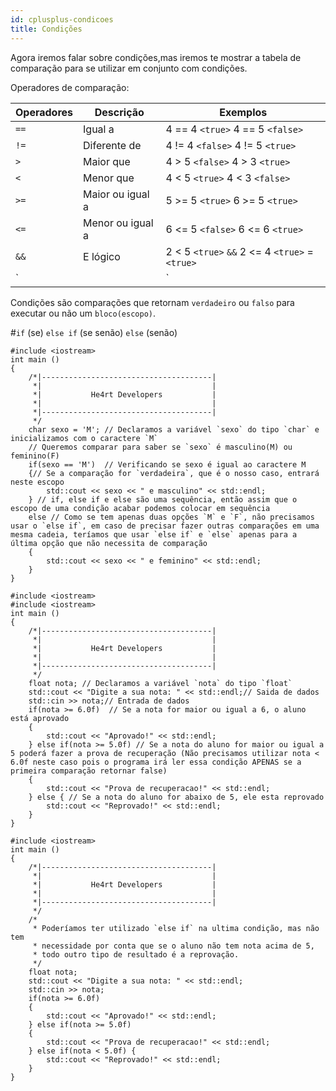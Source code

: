 ```yaml
---
id: cplusplus-condicoes
title: Condições
---
```


Agora iremos falar sobre condições,mas iremos te mostrar a tabela de comparação para se utilizar em conjunto com condições.

Operadores de comparação:

| Operadores | Descrição        | Exemplos                                        |
| ---------- | ---------------- | ----------------------------------------------- |
| `==`       | Igual a          | 4 == 4 `<true>` 4 == 5 `<false>`                |
| `!=`       | Diferente de     | 4 != 4 `<false>` 4 != 5 `<true>`                |
| `>`        | Maior que        | 4 > 5 `<false>` 4 > 3 `<true>`                  |
| `<`        | Menor que        | 4 < 5 `<true>` 4 < 3 `<false>`                  |
| `>=`       | Maior ou igual a | 5 >= 5 `<true>` 6 >= 5 `<true>`                 |
| `<=`       | Menor ou igual a | 6 <= 5 `<false>` 6 <= 6 `<true>`                |
| `&&`       | E lógico         | 2 < 5 `<true>` `&&` 2 <= 4 `<true>` = `<true>`  |
| `||`       | Ou lógico        | 2 < 5 `<true>` `||` 5 <= 4 `<false>` = `<true>` |

Condições são comparações que retornam `verdadeiro` ou `falso` para executar ou não um `bloco(escopo)`.

#`if` (se) `else if` (se senão) `else` (senão)

```cpp{0}
#include <iostream>
int main ()
{
    /*|--------------------------------------|
     *|                                      |
     *|           He4rt Developers           |
     *|                                      |
     *|--------------------------------------|
     */
    char sexo = 'M'; // Declaramos a variável `sexo` do tipo `char` e inicializamos com o caractere `M`
    // Queremos comparar para saber se `sexo` é masculino(M) ou feminino(F)
    if(sexo == 'M')  // Verificando se sexo é igual ao caractere M
    {// Se a comparação for `verdadeira`, que é o nosso caso, entrará neste escopo
        std::cout << sexo << " e masculino" << std::endl;
    } // if, else if e else são uma sequência, então assim que o escopo de uma condição acabar podemos colocar em sequência
    else // Como se tem apenas duas opções `M` e `F`, não precisamos usar o `else if`, em caso de precisar fazer outras comparações em uma mesma cadeia, teríamos que usar `else if` e `else` apenas para a última opção que não necessita de comparação
    {
        std::cout << sexo << " e feminino" << std::endl;
    }
}
```

```cpp{0}
#include <iostream>
#include <iostream>
int main ()
{
    /*|--------------------------------------|
     *|                                      |
     *|           He4rt Developers           |
     *|                                      |
     *|--------------------------------------|
     */
    float nota; // Declaramos a variável `nota` do tipo `float`
    std::cout << "Digite a sua nota: " << std::endl;// Saida de dados
    std::cin >> nota;// Entrada de dados
    if(nota >= 6.0f)  // Se a nota for maior ou igual a 6, o aluno está aprovado
    {
        std::cout << "Aprovado!" << std::endl;
    } else if(nota >= 5.0f) // Se a nota do aluno for maior ou igual a 5 poderá fazer a prova de recuperação (Não precisamos utilizar nota < 6.0f neste caso pois o programa irá ler essa condição APENAS se a primeira comparação retornar false)
    {
        std::cout << "Prova de recuperacao!" << std::endl;
    } else { // Se a nota do aluno for abaixo de 5, ele esta reprovado
        std::cout << "Reprovado!" << std::endl;
    }
}
```

```cpp{0}
#include <iostream>
int main ()
{
    /*|--------------------------------------|
     *|                                      |
     *|           He4rt Developers           |
     *|                                      |
     *|--------------------------------------|
     */
    /*
     * Poderíamos ter utilizado `else if` na ultima condição, mas não tem
     * necessidade por conta que se o aluno não tem nota acima de 5,
     * todo outro tipo de resultado é a reprovação.
     */
    float nota;
    std::cout << "Digite a sua nota: " << std::endl;
    std::cin >> nota;
    if(nota >= 6.0f)
    {
        std::cout << "Aprovado!" << std::endl;
    } else if(nota >= 5.0f)
    {
        std::cout << "Prova de recuperacao!" << std::endl;
    } else if(nota < 5.0f) {
        std::cout << "Reprovado!" << std::endl;
    }
}
```
